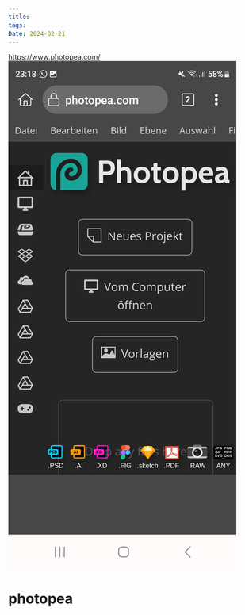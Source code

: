 ```yaml
---
title: 
tags: 
Date: 2024-02-21
---
```

https://www.photopea.com/
![](../_asset/Screenshot_20240221_231851_Kiwi%20Browser.jpg)
# photopea